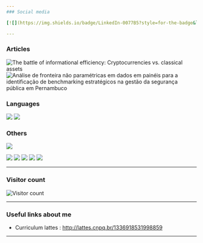 ```yaml
---
### Social media

[![](https://img.shields.io/badge/LinkedIn-0077B5?style=for-the-badge&logo=linkedin&logoColor=white)](https://www.linkedin.com/in/caleb-martins-a1192a257/)(#)

---
```


### Articles

![The battle of informational efficiency: Cryptocurrencies vs. classical assets](https://www.sciencedirect.com/science/article/abs/pii/S0378437125000792?via%3Dihub)
![Análise de fronteira não paramétricas em dados em painéis para a identificação de benchmarking estratégicos na gestão da segurança pública em Pernambuco](https://proceedings.sbmac.org.br/sbmac/article/view/4465)

### Languages

[![](https://img.shields.io/badge/R-276DC3?style=for-the-badge&logo=r&logoColor=white)](#)
[![](https://img.shields.io/badge/Python-3776AB?style=for-the-badge&logo=python&logoColor=white)](#)

### Others

[![](https://img.shields.io/badge/Git-F05032?style=for-the-badge&logo=git&logoColor=white)](#)

[![](https://github-profile-summary-cards.vercel.app/api/cards/profile-details?username=Caleshi&theme=github)](#)
[![](https://github-profile-summary-cards.vercel.app/api/cards/stats?username=Caleshi&theme=github)](#)
[![](https://github-profile-summary-cards.vercel.app/api/cards/productive-time?username=Caleshi&theme=github)](#)
[![](https://github-profile-summary-cards.vercel.app/api/cards/repos-per-language?username=Caleshi&theme=github)](#)
[![](https://github-profile-summary-cards.vercel.app/api/cards/most-commit-language?username=Caleshi&theme=github)](#)

---

### Visitor count

![Visitor count](https://visitor-badge.laobi.icu/badge?page_id=Caleshi)

---

### Useful links about me

* Curriculum lattes : http://lattes.cnpq.br/1336918531998859

---
